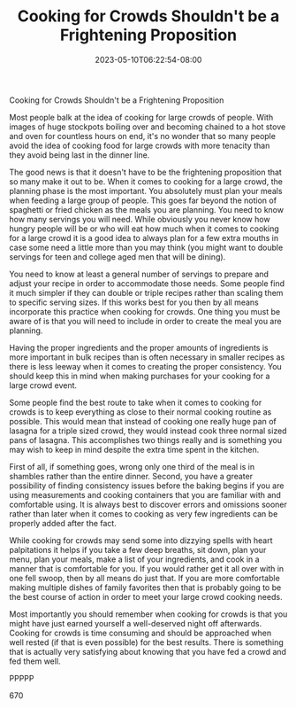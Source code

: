 ﻿---
title: "Cooking for Crowds Shouldn't be a Frightening Proposition"
date: 2023-05-10T06:22:54-08:00
description: "TXT Tips for Web Success"
featured_image: "/images/TXT.jpg"
tags: ["TXT"]
---

Cooking for Crowds Shouldn't be a Frightening Proposition

Most people balk at the idea of cooking for large crowds of people. With images of huge stockpots boiling over and becoming chained to a hot stove and oven for countless hours on end, it's no wonder that so many people avoid the idea of cooking food for large crowds with more tenacity than they avoid being last in the dinner line. 

The good news is that it doesn't have to be the frightening proposition that so many make it out to be. When it comes to cooking for a large crowd, the planning phase is the most important. You absolutely must plan your meals when feeding a large group of people. This goes far beyond the notion of spaghetti or fried chicken as the meals you are planning. You need to know how many servings you will need. While obviously you never know how hungry people will be or who will eat how much when it comes to cooking for a large crowd it is a good idea to always plan for a few extra mouths in case some need a little more than you may think (you might want to double servings for teen and college aged men that will be dining). 

You need to know at least a general number of servings to prepare and adjust your recipe in order to accommodate those needs. Some people find it much simpler if they can double or triple recipes rather than scaling them to specific serving sizes. If this works best for you then by all means incorporate this practice when cooking for crowds. One thing you must be aware of is that you will need to include in order to create the meal you are planning.

Having the proper ingredients and the proper amounts of ingredients is more important in bulk recipes than is often necessary in smaller recipes as there is less leeway when it comes to creating the proper consistency. You should keep this in mind when making purchases for your cooking for a large crowd event.

Some people find the best route to take when it comes to cooking for crowds is to keep everything as close to their normal cooking routine as possible. This would mean that instead of cooking one really huge pan of lasagna for a triple sized crowd, they would instead cook three normal sized pans of lasagna. This accomplishes two things really and is something you may wish to keep in mind despite the extra time spent in the kitchen.

First of all, if something goes, wrong only one third of the meal is in shambles rather than the entire dinner. Second, you have a greater possibility of finding consistency issues before the baking begins if you are using measurements and cooking containers that you are familiar with and comfortable using. It is always best to discover errors and omissions sooner rather than later when it comes to cooking as very few ingredients can be properly added after the fact. 

While cooking for crowds may send some into dizzying spells with heart palpitations it helps if you take a few deep breaths, sit down, plan your menu, plan your meals, make a list of your ingredients, and cook in a manner that is comfortable for you. If you would rather get it all over with in one fell swoop, then by all means do just that. If you are more comfortable making multiple dishes of family favorites then that is probably going to be the best course of action in order to meet your large crowd cooking needs. 

Most importantly you should remember when cooking for crowds is that you might have just earned yourself a well-deserved night off afterwards. Cooking for crowds is time consuming and should be approached when well rested (if that is even possible) for the best results. There is something that is actually very satisfying about knowing that you have fed a crowd and fed them well. 

PPPPP

670



